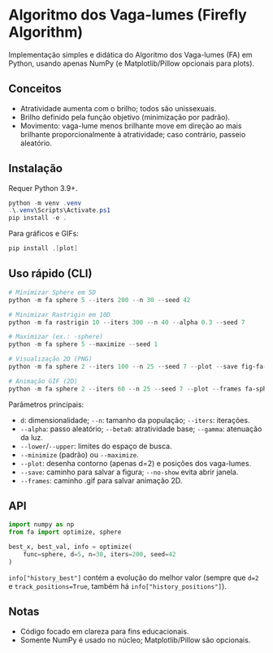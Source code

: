 # Algoritmo dos Vaga-lumes (Firefly Algorithm)

Implementação simples e didática do Algoritmo dos Vaga-lumes (FA) em Python, usando apenas NumPy (e Matplotlib/Pillow opcionais para plots).

## Conceitos
- Atratividade aumenta com o brilho; todos são unissexuais.
- Brilho definido pela função objetivo (minimização por padrão).
- Movimento: vaga-lume menos brilhante move em direção ao mais brilhante proporcionalmente à atratividade; caso contrário, passeio aleatório.

## Instalação
Requer Python 3.9+.

```powershell
python -m venv .venv
.\.venv\Scripts\Activate.ps1
pip install -e .
```

Para gráficos e GIFs:
```powershell
pip install .[plot]
```

## Uso rápido (CLI)
```powershell
# Minimizar Sphere em 5D
python -m fa sphere 5 --iters 200 --n 30 --seed 42

# Minimizar Rastrigin em 10D
python -m fa rastrigin 10 --iters 300 --n 40 --alpha 0.3 --seed 7

# Maximizar (ex.: -sphere)
python -m fa sphere 5 --maximize --seed 1

# Visualização 2D (PNG)
python -m fa sphere 2 --iters 100 --n 25 --seed 7 --plot --save fig-fa-sphere-2d.png --no-show

# Animação GIF (2D)
python -m fa sphere 2 --iters 60 --n 25 --seed 7 --plot --frames fa-sphere-2d.gif --no-show
```

Parâmetros principais:
- `d`: dimensionalidade; `--n`: tamanho da população; `--iters`: iterações.
- `--alpha`: passo aleatório; `--beta0`: atratividade base; `--gamma`: atenuação da luz.
- `--lower`/`--upper`: limites do espaço de busca.
- `--minimize` (padrão) ou `--maximize`.
- `--plot`: desenha contorno (apenas d=2) e posições dos vaga-lumes.
- `--save`: caminho para salvar a figura; `--no-show` evita abrir janela.
- `--frames`: caminho .gif para salvar animação 2D.

## API
```python
import numpy as np
from fa import optimize, sphere

best_x, best_val, info = optimize(
	func=sphere, d=5, n=30, iters=200, seed=42
)
```

`info["history_best"]` contém a evolução do melhor valor (sempre que `d=2` e `track_positions=True`, também há `info["history_positions"]`).

## Notas
- Código focado em clareza para fins educacionais.
- Somente NumPy é usado no núcleo; Matplotlib/Pillow são opcionais.
